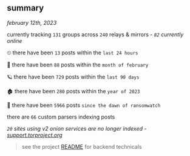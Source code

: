 
## summary
_february 12th, 2023_

currently tracking `131` groups across `240` relays & mirrors - _`82` currently online_

⏲ there have been `13` posts within the `last 24 hours`

🦈 there have been `88` posts within the `month of february`

🪐 there have been `729` posts within the `last 90 days`

🏚 there have been `280` posts within the `year of 2023`

🦕 there have been `5966` posts `since the dawn of ransomwatch`

there are `66` custom parsers indexing posts

_`20` sites using v2 onion services are no longer indexed - [support.torproject.org](https://support.torproject.org/onionservices/v2-deprecation/)_

> see the project [README](https://github.com/joshhighet/ransomwatch#ransomwatch--) for backend technicals
